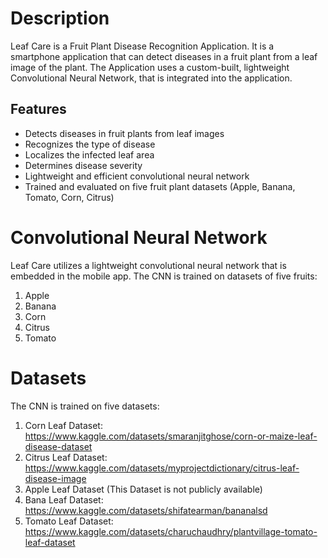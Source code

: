 # Description
Leaf Care is a Fruit Plant Disease Recognition Application. It is a smartphone application that can detect diseases in a fruit plant from a leaf image of the plant. The Application uses a custom-built, lightweight Convolutional Neural Network, that is integrated into the application. 

## Features
- Detects diseases in fruit plants from leaf images
- Recognizes the type of disease
- Localizes the infected leaf area
- Determines disease severity
- Lightweight and efficient convolutional neural network
- Trained and evaluated on five fruit plant datasets (Apple, Banana, Tomato, Corn, Citrus)

# Convolutional Neural Network
Leaf Care utilizes a lightweight convolutional neural network that is embedded in the mobile app. The CNN is trained on datasets of five fruits:
1. Apple
2. Banana
3. Corn
4. Citrus
5. Tomato

# Datasets 
The CNN is trained on five datasets:
1. Corn Leaf Dataset: https://www.kaggle.com/datasets/smaranjitghose/corn-or-maize-leaf-disease-dataset
2. Citrus Leaf Dataset: https://www.kaggle.com/datasets/myprojectdictionary/citrus-leaf-disease-image
3. Apple Leaf Dataset (This Dataset is not publicly available)
4. Bana Leaf Dataset: https://www.kaggle.com/datasets/shifatearman/bananalsd
5. Tomato Leaf Dataset: https://www.kaggle.com/datasets/charuchaudhry/plantvillage-tomato-leaf-dataset
